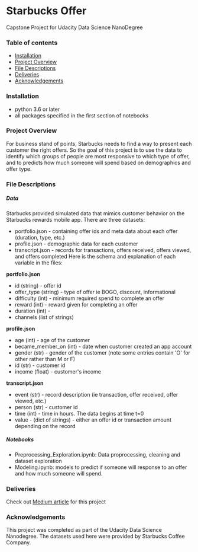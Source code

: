 # Starbucks Offer
Capstone Project for Udacity Data Science NanoDegree

### Table of contents
* [Installation](Installation)
* [Project Overview](Project-Overview)
* [File Descriptions](File-Descriptions)
* [Deliveries](Deliveries)
* [Acknowledgements](Acknowledgements)

### Installation
* python 3.6 or later
* all packages specified in the first section of notebooks

### Project Overview

For business stand of points, Starbucks needs to find a way to present each customer the right offers. So the goal of this project is to use the data to identify which groups of people are most responsive to which type of offer, and to predicts how much someone will spend based on demographics and offer type.

### File Descriptions

##### Data
Starbucks provided simulated data that mimics customer behavior on the Starbucks rewards mobile app. There are three datasets:
* portfolio.json - containing offer ids and meta data about each offer (duration, type, etc.)
* profile.json - demographic data for each customer
* transcript.json - records for transactions, offers received, offers viewed, and offers completed Here is the schema and explanation of each variable in the files:

**portfolio.json**
* id (string) - offer id
* offer_type (string) - type of offer ie BOGO, discount, informational
* difficulty (int) - minimum required spend to complete an offer
* reward (int) - reward given for completing an offer
* duration (int) -
* channels (list of strings)

**profile.json**
* age (int) - age of the customer
* became_member_on (int) - date when customer created an app account
* gender (str) - gender of the customer (note some entries contain 'O' for other rather than M or F)
* id (str) - customer id
* income (float) - customer's income

**transcript.json**
* event (str) - record description (ie transaction, offer received, offer viewed, etc.)
* person (str) - customer id
* time (int) - time in hours. The data begins at time t=0
* value - (dict of strings) - either an offer id or transaction amount depending on the record


##### Notebooks
* Preprocessing_Exploration.ipynb: Data proprocessing, cleaning and dataset exploration
* Modeling.ipynb: models to predict if someone will response to an offer and how much someone will spend.


### Deliveries
Check out [Medium article](https://medium.com/p/4ac9ce83b636/edit) for this project

### Acknowledgements
This project was completed as part of the Udacity Data Science Nanodegree. The datasets used here were provided by Starbucks Coffee Company.
